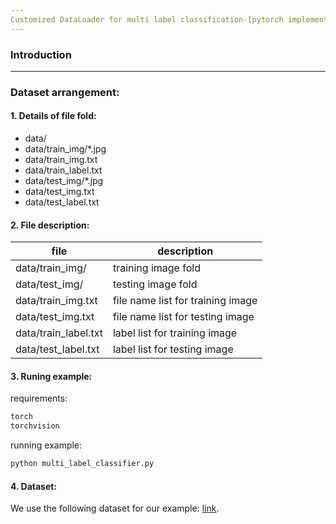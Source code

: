 ```yaml
---
Customized DataLoader for multi label classification-[pytorch implementation]
---
```

### Introduction
---

### Dataset arrangement:
#### 1. Details of file fold:
- data/
- data/train_img/*.jpg
- data/train_img.txt
- data/train_label.txt
- data/test_img/*.jpg
- data/test_img.txt
- data/test_label.txt

#### 2. File description:

| file | description|
|---|---|
|data/train_img/|training image fold|
|data/test_img/|testing image fold|
|data/train_img.txt|file name list for training image |
|data/test_img.txt|file name list for testing image |
|data/train_label.txt|label list for training image|
|data/test_label.txt| label list for testing image|

#### 3. Runing example:
requirements:
```python
torch
torchvision
```
running example:
```python
python multi_label_classifier.py
```
#### 4. Dataset:
We use the following dataset for our example:
[link](http://lamda.nju.edu.cn/data_MIMLimage.ashx).